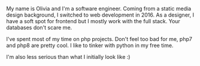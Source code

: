 My name is Olivia and I'm a software engineer. Coming from a static media design background, I switched to web development in 2016. As a designer, I have a soft spot for frontend but I mostly work with the full stack. Your databases don't scare me.

I've spent most of my time on php projects. Don't feel too bad for me, php7 and php8 are pretty cool. I like to tinker with python in my free time.

I'm also less serious than what I initially look like :)


<!--
**oliviagardiner/oliviagardiner** is a ✨ _special_ ✨ repository because its `README.md` (this file) appears on your GitHub profile.

Here are some ideas to get you started:

- 🔭 I’m currently working on ...
- 🌱 I’m currently learning ...
- 👯 I’m looking to collaborate on ...
- 🤔 I’m looking for help with ...
- 💬 Ask me about ...
- 📫 How to reach me: ...
- 😄 Pronouns: ...
- ⚡ Fun fact: ...
-->
